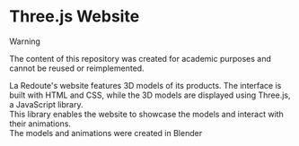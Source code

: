 # Three.js Website
>[!WARNING]
>The content of this repository was created for academic purposes and cannot be reused or reimplemented.

La Redoute's website features 3D models of its products. The interface is built with HTML and CSS, while the 3D models are displayed using Three.js, a JavaScript library.<br> 
This library enables the website to showcase the models and interact with their animations.<br>
The models and animations were created in Blender

